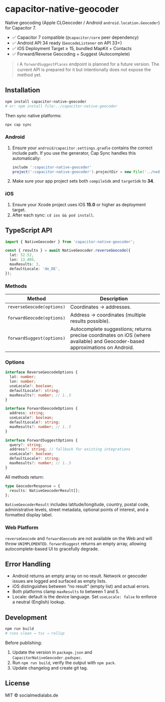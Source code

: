# capacitor-native-geocoder

Native geocoding (Apple CLGeocoder / Android `android.location.Geocoder`) for Capacitor 7.

- ✅ Capacitor 7 compatible (`@capacitor/core` peer dependency)
- ✅ Android API 34 ready (`GeocodeListener` on API 33+)
- ✅ iOS Deployment Target ≥ 15, bundled MapKit + Contacts
- ✅ Forward/Reverse Geocoding + Suggest (Autocomplete)

> ℹ️ A `forwardSuggestPlaces` endpoint is planned for a future version. The current API is prepared for it but intentionally does not expose the method yet.

## Installation

```bash
npm install capacitor-native-geocoder
# or: npm install file:../capacitor-native-geocoder
```

Then sync native platforms:

```bash
npx cap sync
```

### Android

1. Ensure your `android/capacitor.settings.gradle` contains the correct include path. If you use the generator, Cap Sync handles this automatically:
   ```groovy
   include ':capacitor-native-geocoder'
   project(':capacitor-native-geocoder').projectDir = new File('../node_modules/capacitor-native-geocoder/android')
   ```
2. Make sure your app project sets both `compileSdk` and `targetSdk` to **34**.

### iOS

1. Ensure your Xcode project uses iOS **15.0** or higher as deployment target.
2. After each sync: `cd ios && pod install`.

## TypeScript API

```ts
import { NativeGeocoder } from 'capacitor-native-geocoder';

const { results } = await NativeGeocoder.reverseGeocode({
  lat: 52.52,
  lon: 13.405,
  maxResults: 3,
  defaultLocale: 'de_DE',
});
```

### Methods

| Method | Description |
| ------ | ----------- |
| `reverseGeocode(options)` | Coordinates → addresses. |
| `forwardGeocode(options)` | Address → coordinates (multiple results possible). |
| `forwardSuggest(options)` | Autocomplete suggestions; returns precise coordinates on iOS (where available) and Geocoder-based approximations on Android. |

### Options

```ts
interface ReverseGeocodeOptions {
  lat: number;
  lon: number;
  useLocale?: boolean;
  defaultLocale?: string;
  maxResults?: number; // 1..5
}

interface ForwardGeocodeOptions {
  address: string;
  useLocale?: boolean;
  defaultLocale?: string;
  maxResults?: number; // 1..5
}

interface ForwardSuggestOptions {
  query?: string;
  address?: string; // fallback for existing integrations
  useLocale?: boolean;
  defaultLocale?: string;
  maxResults?: number; // 1..5
}
```

All methods return:

```ts
type GeocoderResponse = {
  results: NativeGeocoderResult[];
};
```

`NativeGeocoderResult` includes latitude/longitude, country, postal code, administrative levels, street metadata, optional points of interest, and a formatted display label.

### Web Platform

`reverseGeocode` and `forwardGeocode` are not available on the Web and will throw `UNIMPLEMENTED`.
`forwardSuggest` returns an empty array, allowing autocomplete-based UI to gracefully degrade.

## Error Handling

- Android returns an empty array on no result. Network or geocoder issues are logged and surfaced as empty lists.
- iOS distinguishes between “no result” (empty list) and actual errors.
- Both platforms clamp `maxResults` to between 1 and 5.
- Locale: default is the device language. Set `useLocale: false` to enforce a neutral (English) lookup.

## Development

```bash
npm run build
# runs clean → tsc → rollup
```

Before publishing:

1. Update the version in `package.json` and `CapacitorNativeGeocoder.podspec`.
2. Run `npm run build`, verify the output with `npm pack`.
3. Update changelog and create git tag.

## License

MIT © socialmedialabs.de
